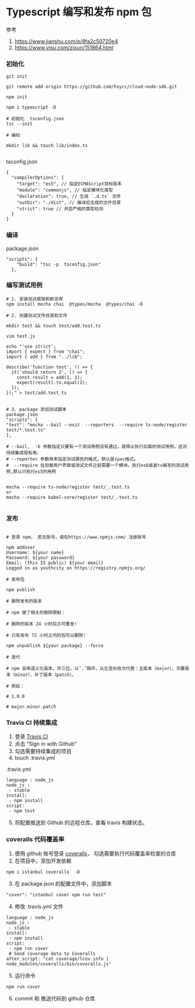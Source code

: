 # Typescript 编写和发布 npm 包

参考

1. https://www.jianshu.com/p/8fa2c50720e4
2. https://www.yisu.com/zixun/151864.html

### 初始化

```
git init

git remote add origin https://github.com/hsycc/cloud-node-sdk.git

npm init

npm i typescript -D

# 初始化  tsconfig.json
tsc --init

# 编码

mkdir lib && touch lib/index.ts


```

tsconfig.json

```
{
  "compilerOptions": {
    "target": "es5", // 指定ECMAScript目标版本
    "module": "commonjs", // 指定模块化类型
    "declaration": true, // 生成 `.d.ts` 文件
    "outDir": "./dist", // 编译后生成的文件目录
    "strict": true // 开启严格的类型检测
  }
}
```

### 编译

package.json

```
"scripts": {
    "build": "tsc -p  tsconfig.json"
  },
```

### 编写测试用例

```
# 1. 安装测试框架和断言库
npm install mocha chai  @types/mocha  @types/chai -D

# 2. 创建测试文件目录和文件

mkdir test && touch test/add.test.ts

vim test.js

echo "'use strict';
import { expect } from "chai";
import { add } from "../lib";

describe('function test', () => {
  it('should return 2', () => {
    const result = add(1, 1);
    expect(result).to.equal(2);
  });
});" > test/add.test.ts


# 3. package 添加测试脚本
package.json
"scripts": {
"test": "mocha --bail --exit  --reporters  --require ts-node/register  test/*.test.ts"
},

# --bail,  -b 参数指定只要有一个测试用例没有通过，就停止执行后面的测试用例。这对持续集成很有用。
# --reporter 参数用来指定测试报告的格式，默认是spec格式。
#  --require 在加载用户界面或测试文件之前需要一个模块。执行es6或者ts编写的测试用例,默认只执行es5的用例


mocha --require ts-node/register test/_.test.ts
or
mocha --require babel-core/register test/_.test.ts


```

### 发布

```

# 登录 npm， 若无账号，请在https://www.npmjs.com/ 注册账号

npm adduser
Username: ${your name}
Password: ${your password}
Email: (this IS public) ${your email}
Logged in as youthcity on https://registry.npmjs.org/

# 发布包

npm publish

# 删除发布的版本

# npm 做了相关的删除限制：

# 删除的版本 24 小时后方可重发!

# 只有发布 72 小时之内的包可以删除!

npm unpublish ${your package} --force

# 迭代

# npm 采用语义化版本，共三位，以’.’隔开，从左至右依次代表：主版本（major）、次要版本（minor）、补丁版本（patch）。

# 例如：

# 1.0.0

# major.minor.patch

```

### Travis CI 持续集成

1. 登录 [Travis CI](https://travis-ci.org/)
2. 点击 “Sign in with Github”
3. 勾选需要持续集成的项目
4. touch .travis.yml

.travis.yml

```
language : node_js
node_js :
 - stable
install:
 - npm install
script:
 - npm test
```

5. 将配置推送到 Github 的远程仓库。查看 travis 构建状态。

### coveralls 代码覆盖率

1. 使用 github 账号登录 [coveralls](https://coveralls.io/)，
   勾选需要执行代码覆盖率检查的仓库
2. 在项目中，添加开发依赖

```
npm i istanbul coveralls  -D
```

3. 在 package.json 的配置文件中，添加脚本

```
"cover": "istanbul cover npm run test"
```

4. 修改 .travis.yml 文件

```
language : node_js
node_js :
 - stable
install:
 - npm install
script:
 - npm run cover
 # Send coverage data to Coveralls
after_script: "cat coverage/lcov.info | node_modules/coveralls/bin/coveralls.js"

```

5. 运行命令

```
npm run cover
```

6. commit 和 推送代码到 github 仓库
